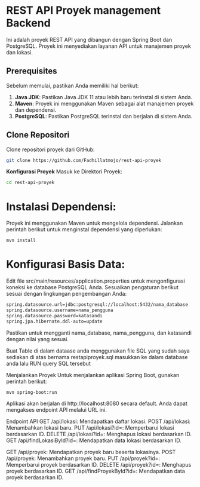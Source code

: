 # REST API Proyek management Backend

Ini adalah proyek REST API yang dibangun dengan Spring Boot dan PostgreSQL. Proyek ini menyediakan layanan API untuk manajemen proyek dan lokasi.

## Prerequisites

Sebelum memulai, pastikan Anda memiliki hal berikut:

1. **Java JDK**: Pastikan Java JDK 11 atau lebih baru terinstal di sistem Anda.
2. **Maven**: Proyek ini menggunakan Maven sebagai alat manajemen proyek dan dependensi.
3. **PostgreSQL**: Pastikan PostgreSQL terinstal dan berjalan di sistem Anda.

## Clone Repositori

Clone repositori proyek dari GitHub:

```bash
git clone https://github.com/Fadhillatmojo/rest-api-proyek
```

**Konfigurasi Proyek**
Masuk ke Direktori Proyek:

```bash
cd rest-api-proyek
```
# Instalasi Dependensi:
Proyek ini menggunakan Maven untuk mengelola dependensi. Jalankan perintah berikut untuk menginstal dependensi yang diperlukan:

```bash
mvn install
```

# Konfigurasi Basis Data:
Edit file src/main/resources/application.properties untuk mengonfigurasi koneksi ke database PostgreSQL Anda. Sesuaikan pengaturan berikut sesuai dengan lingkungan pengembangan Anda:

```bash
spring.datasource.url=jdbc:postgresql://localhost:5432/nama_database
spring.datasource.username=nama_pengguna
spring.datasource.password=katasandi
spring.jpa.hibernate.ddl-auto=update
```
Pastikan untuk mengganti nama_database, nama_pengguna, dan katasandi dengan nilai yang sesuai.

Buat Table di dalam dataase anda menggunakan file SQL yang sudah saya sediakan di atas bernama restapiproyek.sql masukkan ke dalam database anda lalu RUN query SQL tersebut 

Menjalankan Proyek
Untuk menjalankan aplikasi Spring Boot, gunakan perintah berikut:

```bash
mvn spring-boot:run
```
Aplikasi akan berjalan di http://localhost:8080 secara default. Anda dapat mengakses endpoint API melalui URL ini.

Endpoint API
GET /api/lokasi: Mendapatkan daftar lokasi.
POST /api/lokasi: Menambahkan lokasi baru.
PUT /api/lokasi?id=: Memperbarui lokasi berdasarkan ID.
DELETE /api/lokasi?id=: Menghapus lokasi berdasarkan ID.
GET /api/findLokasiById?id=: Mendapatkan data lokasi berdasarkan ID.

GET /api/proyek: Mendapatkan proyek baru beserta lokasinya.
POST /api/proyek: Menambahkan proyek baru.
PUT /api/proyek?id=: Memperbarui proyek berdasarkan ID.
DELETE /api/proyek?id=: Menghapus proyek berdasarkan ID.
GET /api/findProyekById?id=: Mendapatkan data proyek berdasarkan ID.
